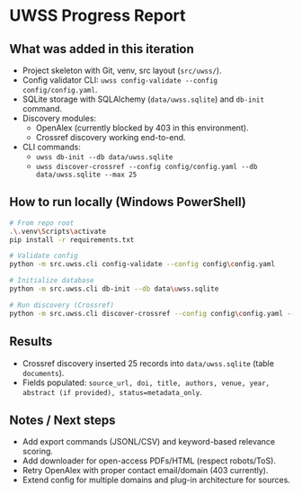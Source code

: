 # UWSS Progress Report

## What was added in this iteration
- Project skeleton with Git, venv, src layout (`src/uwss/`).
- Config validator CLI: `uwss config-validate --config config/config.yaml`.
- SQLite storage with SQLAlchemy (`data/uwss.sqlite`) and `db-init` command.
- Discovery modules:
  - OpenAlex (currently blocked by 403 in this environment).
  - Crossref discovery working end-to-end.
- CLI commands:
  - `uwss db-init --db data/uwss.sqlite`
  - `uwss discover-crossref --config config/config.yaml --db data/uwss.sqlite --max 25`

## How to run locally (Windows PowerShell)
```bash
# From repo root
.\.venv\Scripts\activate
pip install -r requirements.txt

# Validate config
python -m src.uwss.cli config-validate --config config\config.yaml

# Initialize database
python -m src.uwss.cli db-init --db data\uwss.sqlite

# Run discovery (Crossref)
python -m src.uwss.cli discover-crossref --config config\config.yaml --db data\uwss.sqlite --max 25
```

## Results
- Crossref discovery inserted 25 records into `data/uwss.sqlite` (table `documents`).
- Fields populated: `source_url, doi, title, authors, venue, year, abstract (if provided), status=metadata_only`.

## Notes / Next steps
- Add export commands (JSONL/CSV) and keyword-based relevance scoring.
- Add downloader for open-access PDFs/HTML (respect robots/ToS).
- Retry OpenAlex with proper contact email/domain (403 currently).
- Extend config for multiple domains and plug-in architecture for sources.

